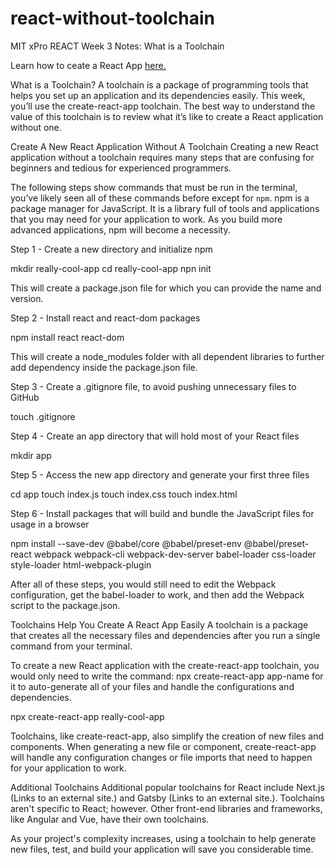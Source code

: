 # react-without-toolchain

MIT xPro REACT Week 3 Notes: What is a Toolchain

Learn how to ceate a React App [here.](https://reactjs.org/docs/create-a-new-react-app.html)

What is a Toolchain?
A toolchain is a package of programming tools that helps you set up an application and its dependencies easily. This week, you’ll use the create-react-app toolchain.  The best way to understand the value of this toolchain is to review what it’s like to create a React application without one.

Create A New React Application Without A Toolchain
Creating a new React application without a toolchain requires many steps that are confusing for beginners and tedious for experienced programmers. 

The following steps show commands that must be run in the terminal, you’ve likely seen all of these commands before except for `npm`. npm is a package manager for JavaScript. It is a library full of tools and applications that you may need for your application to work. As you build more advanced applications, npm will become a necessity.

Step 1 - Create a new directory and initialize npm

mkdir really-cool-app
cd really-cool-app
npn init

This will create a package.json file for which you can provide the name and version.

 

Step 2 - Install react and react-dom packages

npm install react react-dom

This will create a node_modules folder with all dependent libraries to further add dependency inside the package.json file.

 

Step 3 - Create a .gitignore file, to avoid pushing unnecessary files to GitHub

touch .gitignore

 

Step 4 - Create an app directory that will hold most of your React files

mkdir app

 

Step 5 -  Access the new app directory and generate your first three files

cd app
touch index.js
touch index.css
touch index.html



Step 6 - Install packages that will build and bundle the JavaScript files for usage in a browser

npm install --save-dev @babel/core @babel/preset-env @babel/preset-react
webpack webpack-cli webpack-dev-server babel-loader css-loader style-loader
html-webpack-plugin

After all of these steps, you would still need to edit the Webpack configuration, get the babel-loader to work, and then add the Webpack script to the package.json.

Toolchains Help You Create A React App Easily
A toolchain is a package that creates all the necessary files and dependencies after you run a single command from your terminal. 

To create a new React application with the create-react-app toolchain, you would only need to write the command: npx create-react-app app-name for it to auto-generate all of your files and handle the configurations and dependencies.

npx create-react-app really-cool-app

Toolchains, like create-react-app, also simplify the creation of new files and components. When generating a new file or component, create-react-app will handle any configuration changes or file imports that need to happen for your application to work.

Additional Toolchains
Additional popular toolchains for React include Next.js (Links to an external site.) and Gatsby (Links to an external site.). Toolchains aren't specific to React; however. Other front-end libraries and frameworks, like Angular and Vue, have their own toolchains.

As your project's complexity increases, using a toolchain to help generate new files, test, and build your application will save you considerable time.
